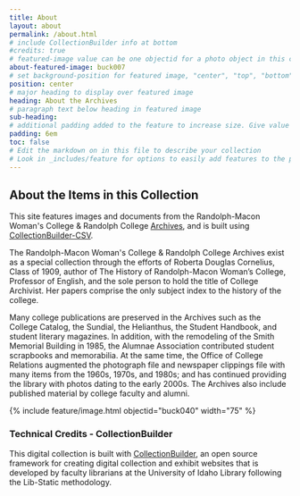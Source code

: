 ```yaml
---
title: About
layout: about
permalink: /about.html
# include CollectionBuilder info at bottom
#credits: true
# featured-image value can be one objectid for a photo object in this collection, a relative path to an image in this project, or a full url to any image. If left blank, no featured image will appear at top of About page.
about-featured-image: buck007
# set background-position for featured image, "center", "top", "bottom"
position: center
# major heading to display over featured image
heading: About the Archives
# paragraph text below heading in featured image
sub-heading: 
# additional padding added to the feature to increase size. Give value in em or px, e.g. "5em".
padding: 6em
toc: false
# Edit the markdown on in this file to describe your collection
# Look in _includes/feature for options to easily add features to the page
---
```


## About the Items in this Collection

This site features images and documents from the Randolph-Macon Woman's College & Randolph College [Archives](https://library.randolphcollege.edu/archives), and is built using [CollectionBuilder-CSV](https://github.com/CollectionBuilder/collectionbuilder-csv).

The Randolph-Macon Woman's College & Randolph College Archives exist as a special collection through the efforts of Roberta Douglas Cornelius, Class of 1909, author of The History of Randolph-Macon Woman’s College, Professor of English, and the sole person to hold the title of College Archivist. Her papers comprise the only subject index to the history of the college.

Many college publications are preserved in the Archives such as the College Catalog, the Sundial, the Helianthus, the Student Handbook, and student literary magazines. In addition, with the remodeling of the Smith Memorial Building in 1985, the Alumnae Association contributed student scrapbooks and memorabilia. At the same time, the Office of College Relations augmented the photograph file and newspaper clippings file with many items from the 1960s, 1970s, and 1980s; and has continued providing the library with photos dating to the early 2000s. The Archives also include published material by college faculty and alumni.

{% include feature/image.html objectid="buck040" width="75" %}

### Technical Credits - CollectionBuilder

This digital collection is built with [CollectionBuilder](https://collectionbuilder.github.io/), an open source framework for creating digital collection and exhibit websites that is developed by faculty librarians at the University of Idaho Library following the Lib-Static methodology.